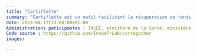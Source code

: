 ```yaml
---
title: "Cartiflette"
summary: "Cartiflette est un outil facilitant la récupération de fonds de carte officiels pour réaliser des cartes géographiques. Le projet Cartiflette a été lancé lors de la saison 1 du programme. Son objectif : rassembler les données géographiques de l’IGN et les référentiels administratifs de l’INSEE dans un point d’entrée clair et normalisé (catalogue et API) pour faciliter l’harmonisation et l’association de données géographiques. Le travail continue lors de la saison 2"
date: 2023-04-17T13:00:00+01:00
Administrations paticipantes : INSEE, ministère de la Santé, ministère de l’Intérieur et ministère de la Transition écologique, enseignants-chercheurs
Code source : https://github.com/InseeFrLab/cartogether
images: 

---
```


